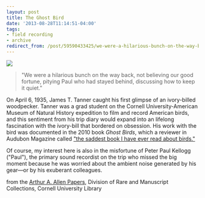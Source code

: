 ```yaml
---
layout: post 
title: The Ghost Bird
date: '2013-08-28T11:14:51-04:00' 
tags: 
- field recording 
- archive 
redirect_from: /post/59590433425/we-were-a-hilarious-bunch-on-the-way-back-not/
--- 
```


![](http://d.pr/gVGl+)

> "We were a hilarious bunch on the way back, not believing our good fortune, pitying Paul who had stayed behind, discussing how to keep it quiet."

On April 6, 1935, James T. Tanner caught his first glimpse of an ivory-billed woodpecker. Tanner was a grad student on the Cornell University-American Museum of Natural History expedition to film and record American birds, and this sentiment from his trip diary would expand into an lifelong fascination with the ivory-bill that bordered on obsession. His work with the bird was documented in the 2010 book *Ghost Birds*, which a reviewer in Audubon Magazine called ["the saddest book I have ever read about birds."][1]

Of course, my interest here is also in the misfortune of Peter Paul Kellogg ("Paul"), the primary sound recordist on the trip who missed the big moment because he was worried about the ambient noise generated by his gear—or by his exuberant colleagues.

from the [Arthur A. Allen Papers][2], Division of Rare and Manuscript Collections, Cornell University Library

[1]: http://www.audubonmagazine.org/articles/birds/long-goodbye
[2]: http://rmc.library.cornell.edu/EAD/htmldocs/RMA01255.html
